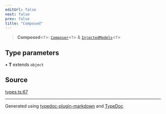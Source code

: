 ```yaml
---
editUrl: false
next: false
prev: false
title: "Composed"
---
```


> **Composed**\<`T`\>: [`Composer`](/api/classes/composer/)\<`T`\> & [`InjectedModels`](/api/type-aliases/injectedmodels/)\<`T`\>

## Type parameters

▪ **T** extends `object`

## Source

[types.ts:67](https://github.com/dmdin/chord/blob/3033a5a/src/types.ts#L67)

***

Generated using [typedoc-plugin-markdown](https://www.npmjs.com/package/typedoc-plugin-markdown) and [TypeDoc](https://typedoc.org/)
